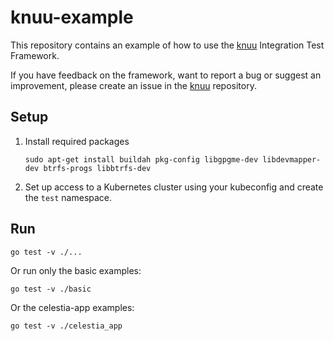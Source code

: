 # knuu-example

This repository contains an example of how to use the [knuu](https://github.com/celestiaorg/knuu) Integration Test Framework.

If you have feedback on the framework, want to report a bug or suggest an improvement, please create an issue in the [knuu](https://github.com/celestiaorg/knuu) repository.

## Setup

1. Install required packages

    ```shell
    sudo apt-get install buildah pkg-config libgpgme-dev libdevmapper-dev btrfs-progs libbtrfs-dev
    ```

2. Set up access to a Kubernetes cluster using your kubeconfig and create the `test` namespace.

## Run

```shell
go test -v ./...
```

Or run only the basic examples:

```shell
go test -v ./basic
```

Or the celestia-app examples:

```shell
go test -v ./celestia_app
```
